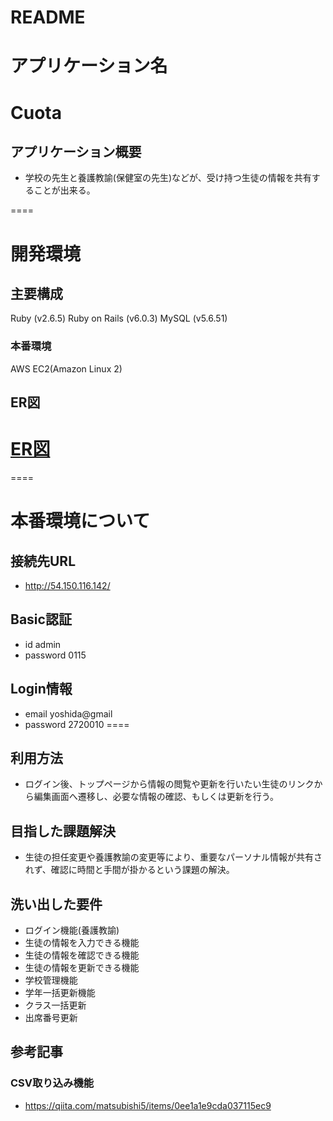 # README

# アプリケーション名

# Cuota

## アプリケーション概要

* 学校の先生と養護教諭(保健室の先生)などが、受け持つ生徒の情報を共有することが出来る。

====
# 開発環境

## 主要構成
Ruby (v2.6.5)
Ruby on Rails (v6.0.3)
MySQL (v5.6.51)

### 本番環境
AWS EC2(Amazon Linux 2)

## ER図
[ER図](/docs/ERD.png)
====

====
# 本番環境について
## 接続先URL
* http://54.150.116.142/

## Basic認証
* id       admin
* password 0115

## Login情報
* email    yoshida@gmail
* password 2720010
====

## 利用方法

* ログイン後、トップページから情報の閲覧や更新を行いたい生徒のリンクから編集画面へ遷移し、必要な情報の確認、もしくは更新を行う。

## 目指した課題解決

* 生徒の担任変更や養護教諭の変更等により、重要なパーソナル情報が共有されず、確認に時間と手間が掛かるという課題の解決。

## 洗い出した要件

* ログイン機能(養護教諭) 
* 生徒の情報を入力できる機能
* 生徒の情報を確認できる機能
* 生徒の情報を更新できる機能
* 学校管理機能
* 学年一括更新機能
* クラス一括更新
* 出席番号更新

## 参考記事
### CSV取り込み機能
* https://qiita.com/matsubishi5/items/0ee1a1e9cda037115ec9


<!-- ## 実装した機能についての画像やGIFおよびその説明 -->


<!-- ## データベース設計 -->


<!-- ## ローカルでの動作方法 -->

<!-- ## nursing_teachers

| column                | Type         | Options                        |
| --------------------- | ------------ | ------------------------------ |
| last_name             | string       | null: false                    | 
| first_name            | string       | null: false                    |
| email                 | string       | null: false, unique: true      |
| encrypted_password    | string       | null: false                    |
| school_id             | integer      | null: false                    |

### Association

- belongs_to :school
- has_many   :students -->


<!-- ## schools -->
<!--  -->
<!-- | column                | Type         | Options                        | -->
<!-- | --------------------- | ------------ | ------------------------------ | -->
<!-- | name                  | string       | null: false                    |  -->
<!-- | postal_code           | integer      | null: false                    | -->
<!-- | prefectures           | string       | null: false                    | -->
<!-- | city                  | string       | null: false                    | -->
<!-- | address               | string       | null: false                    | -->
<!-- | phone_num             | integer      | null: false                    | -->
<!--  -->
<!-- ### Association -->
<!--  -->
<!-- - has_one    :nursing_teacher -->
<!-- - has_many   :students -->
<!-- - has_many   :homeroom_teachers -->


<!-- ## students

| column                | Type         | Options                        |
| --------------------- | ------------ | ------------------------------ |
| last_name             | string       | null: false                    |
| first_name            | string       | null: false                    |
| last_kana             | string       | null: false                    |
| first_kana            | string       | null: false                    |
| date                  | date         |                                |
| school_year_id        | integer      | null: false                    |
| school_class_id       | integer      | null: false                    |
| number                | integer      | null: false                    |
| gender_id             | integer      | null: false                    |
| brother               | string       |                                |
| allergy               | string       |                                |
| medicine              | string       |                                |
| anaphylaxis           | string       |                                |
| allergy_other         | text         |                                |
| special_support       | text         |                                |
| other_ht              | text         |                                |
| other_nt              | text         |                                |
| school_id             | integer      | null: false                    |
| school_year_update    | integer      |                                |
| nursing_teacher       | references   | null: false, foreign_key: true |
| homeroom_teacher      | references   | null: false, foreign_key: true |

### Association

- belongs_to   :nursing_teacher
- belongs_to   :school
- belongs_to   :homeroom_teacher
- has_one      :medical_checkup -->


<!-- ## medical_checkups -->
<!--  -->
<!-- | column                        | Type         | Options                        | -->
<!-- | ----------------------------- | ------------ | ------------------------------ | -->
<!-- | height                        | integer      |                                | -->
<!-- | weight                        | integer      |                                | -->
<!-- | nutritional_status            | text         |                                | -->
<!-- | spine_chest_limbs             | text         |                                | -->
<!-- | right_eyesight                | string       |                                | -->
<!-- | left_eyesight                 | string       |                                | -->
<!-- | eye_diseases                  | text         |                                | -->
<!-- | hearing_right                 | string       |                                | -->
<!-- | hearing_left                  | string       |                                | -->
<!-- | otorhinolaryngology           | text         |                                | -->
<!-- | skin_disease                  | text         |                                | -->
<!-- | tuberculosis_disease          | text         |                                | -->
<!-- | tuberculosis_guidance         | text         |                                | -->
<!-- | cardiac_clinical_examination  | text         |                                | -->
<!-- | heart_disease                 | text         |                                | -->
<!-- | urine_protein_primary         | text         |                                | -->
<!-- | urine_sugar_primary           | text         |                                | -->
<!-- | urine_other                   | text         |                                | -->
<!-- | other_disease                 | text         |                                | -->
<!-- | student                       | references   | null: false, foreign_key: true | -->
<!--  -->
<!-- ### Association -->
<!--  -->
<!-- - belongs_to   :student -->


<!-- ## homeroom_teachers -->
<!--  -->
<!-- | column                | Type         | Options                        | -->
<!-- | --------------------- | ------------ | ------------------------------ | -->
<!-- | last_name             | string       | null: false                    |  -->
<!-- | first_name            | string       | null: false                    | -->
<!-- | email                 | string       | null: false, unique: true      | -->
<!-- | encrypted_password    | string       | null: false                    | -->
<!-- | school_year           | integer      | null: false                    | -->
<!-- | class                 | string       | null: false                    | -->
<!-- | school                | references   | null: false, foreign_key: true | -->
<!--  -->
<!-- ### Association -->
<!--  -->
<!-- - belongs_to :school -->
<!-- - has_many   :students -->


<!-- ## school_counselors -->
<!--  -->
<!-- | column                | Type         | Options                        | -->
<!-- | --------------------- | ------------ | ------------------------------ | -->
<!-- | last_name             | string       | null: false                    |  -->
<!-- | first_name            | string       | null: false                    | -->
<!-- | email                 | string       | null: false, unique: true      | -->
<!-- | encrypted_password    | string       | null: false                    | -->
<!-- | school                | references   | null: false, foreign_key: true | -->
<!--  -->
<!-- ### Association -->
<!--  -->
<!-- - belongs_to :school -->
<!-- - has_many   :students -->


<!-- ## managements -->
<!--  -->
<!-- | column                | Type         | Options                        | -->
<!-- | --------------------- | ------------ | ------------------------------ | -->
<!-- | position              | string       | null: false                    |  -->
<!-- | last_name             | string       | null: false                    |  -->
<!-- | first_name            | string       | null: false                    | -->
<!-- | email                 | string       | null: false, unique: true      | -->
<!-- | encrypted_password    | string       | null: false                    | -->
<!-- | school                | references   | null: false, foreign_key: true | -->
<!--  -->
<!-- ### Association -->
<!--  -->
<!-- - belongs_to :school -->
<!-- - has_many   :students -->
